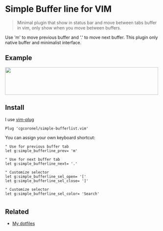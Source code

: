 # Simple Buffer line for VIM

> Minimal plugin that show in status bar and move between tabs buffer in vim, only show when you move between buffers.

Use 'm' to move previous buffer and '.' to move next buffer. This plugin only native buffer and minimalist interface.

## Example
<img src="https://github.com/cgcoronel/simple-bufferline.vim/blob/main/1.jpeg" width="500" height="90">

## Install

I use [vim-plug](https://github.com/junegunn/vim-plug)

```vim
Plug 'cgcoronel/simple-bufferlist.vim'
```

You can assign your own keyboard shortcut:

```vim
" Use for previous buffer tab
let g:simple_bufferline_prev= 'm'

" Use for next buffer tab
let g:simple_bufferline_next= '.'

" Customize selector
let g:simple_bufferline_sel_open= '['
let g:simple_bufferline_sel_close= ']'

" Customize selector
let g:simple_bufferline_sel_color= 'Search'
```

#
## Related

* [My dotfiles](https://github.com/cgcoronel/vim-setup)
